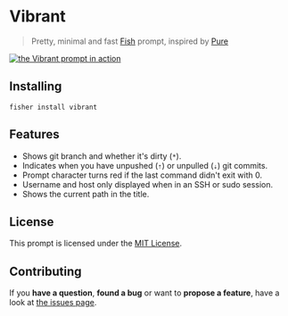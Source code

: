 # Vibrant

> Pretty, minimal and fast [Fish](http://fishshell.com) prompt, inspired by [Pure](https://github.com/vkovtash/pure)

[![the Vibrant prompt in action](https://asciinema.org/a/38749.png)](https://asciinema.org/a/38749)


## Installing

`fisher install vibrant`


## Features

* Shows git branch and whether it's dirty (`*`).
* Indicates when you have unpushed (`⇡`) or unpulled (`⇣`) git commits.
* Prompt character turns red if the last command didn't exit with 0.
* Username and host only displayed when in an SSH or sudo session.
* Shows the current path in the title.


## License

This prompt is licensed under the [MIT License](LICENSE).


## Contributing

If you **have a question**, **found a bug** or want to **propose a feature**, have a look at [the issues page](https://github.com/derhuerst/vibrant/issues).
